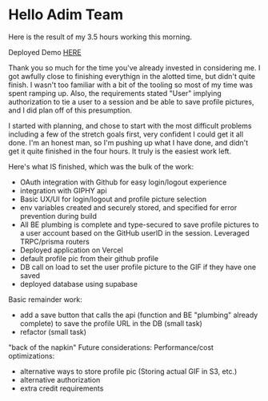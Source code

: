 # Hello Adim Team

Here is the result of my 3.5 hours working this morning.

Deployed Demo [HERE](https://4-hour-take-home.vercel.app/)

Thank you so much for the time you've already invested in considering me. I got awfully close to finishing everythign in the alotted time, but didn't quite finish. I wasn't too familiar with a bit of the tooling so most of my time was spent ramping up. Also, the requirements stated "User" implying authorization to tie a user to a session and be able to save profile pictures, and I did plan off of this presumption.

 I started with planning, and chose to start with the most difficult problems including a few of the stretch goals first, very confident I could get it all done. I'm an honest man, so I'm pushing up what I have done, and didn't get it quite finished in the four hours. It truly is the easiest work left.

Here's what IS finished, which was the bulk of the work:

- OAuth integration with Github for easy login/logout experience
- integration with GIPHY api
- Basic UX/UI for login/logout and profile picture selection
- env variables created and securely stored, and specified for error prevention during build
- All BE plumbing is complete and type-secured to save profile pictures to a user account based on the GitHub userID in the session. Leveraged TRPC/prisma routers
- Deployed application on Vercel
- default profile pic from their github profile
- DB call on load to set the user profile picture to the GIF if they have one saved
- deployed database using supabase

Basic remainder work:

- add a save button that calls the api (function and BE "plumbing" already complete) to save the profile URL in the DB (small task)
- refactor (small task)

"back of the napkin" Future considerations:
Performance/cost optimizations:
- alternative ways to store profile pic (Storing actual GIF in S3, etc.)
- alternative authorization
- extra credit requirements


